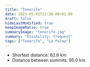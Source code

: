 ```yaml
---
title: "Tenerife"
date: 2023-05-01T22:30:00+01:00
draft: false
hideLastModified: true
keepImageRatio: true
summaryImage: "tenerife.jpg"
summary: "Visibility: frequent"
tags: ["Tenerife", "La Palma"]
---
```


- Shortest distance: 62.6 km
- Distance between summits: 95.0 km
